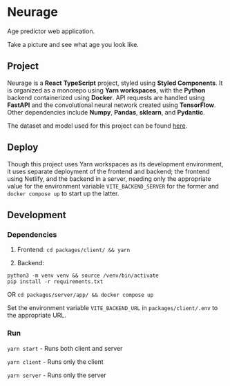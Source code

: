 # Neurage

Age predictor web application.

Take a picture and see what age you look like.

## Project

Neurage is a **React** **TypeScript** project, styled using **Styled Components**. It is organized as a monorepo using **Yarn workspaces**, with the **Python** backend containerized using **Docker**. API requests are handled using **FastAPI** and the convolutional neural network created using **TensorFlow**. Other dependencies include **Numpy**, **Pandas**, **sklearn**, and **Pydantic**.

The dataset and model used for this project can be found [here](https://kaggle.com/shahraizanwar/age-gender-ethnicity-prediction).

## Deploy

Though this project uses Yarn workspaces as its development environment, it uses separate deployment of the frontend and backend; the frontend using Netlify, and the backend in a server, needing only the appropriate value for the environment variable `VITE_BACKEND_SERVER` for the former and `docker compose up` to start up the latter.

## Development

### Dependencies

1. Frontend:
`cd packages/client/ && yarn`

2. Backend:
```cd packages/server/
python3 -m venv venv && source /venv/bin/activate
pip install -r requirements.txt
```
OR
`cd packages/server/app/ && docker compose up`

Set the environment variable `VITE_BACKEND_URL` in `packages/client/.env` to the appropriate URL.

### Run

`yarn start` - Runs both client and server

`yarn client` - Runs only the client

`yarn server` - Runs only the server
